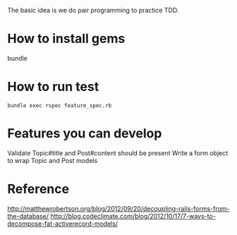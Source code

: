 The basic idea is we do pair programming to practice TDD.

How to install gems
===

  bundle

How to run test
===

	bundle exec rspec feature_spec.rb

Features you can develop
===

  Validate Topic#title and Post#content should be present
	Write a form object to wrap Topic and Post models

Reference
===

  http://matthewrobertson.org/blog/2012/09/20/decoupling-rails-forms-from-the-database/
  http://blog.codeclimate.com/blog/2012/10/17/7-ways-to-decompose-fat-activerecord-models/
